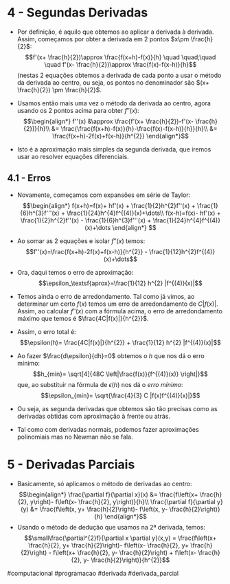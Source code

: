 # 4 - Segundas Derivadas
- Por definição, é aquilo que obtemos ao aplicar a derivada à derivada. Assim, começamos por obter a derivada em 2 pontos $x\pm \frac{h}{2}$:
$$f'(x+ \frac{h}{2})\approx \frac{f(x+h)-f(x)}{h} \quad \quad;\quad \quad f'(x- \frac{h}{2})\approx \frac{f(x)-f(x-h)}{h}$$(nestas 2 equações obtemos a derivada de cada ponto a usar o método da derivada ao centro, ou seja, os pontos no denominador são $(x+ \frac{h}{2}) \pm \frac{h}{2}$.

- Usamos então mais uma vez o método da derivada ao centro, agora usando os 2 pontos acima para obter $f''(x)$:
$$\begin{align*}
f''(x) &\approx \frac{f'(x+ \frac{h}{2})-f'(x- \frac{h}{2})}{h}\\
&= \frac{\frac{f(x+h)-f(x)}{h}-\frac{f(x)-f(x-h)}{h}}{h}\\
&= \frac{f(x+h)-2f(x)+f(x-h)}{h^{2}}
\end{align*}$$
- Isto é a aproximação mais simples da segunda derivada, que iremos usar ao resolver equações diferenciais.

## 4.1 - Erros
- Novamente, começamos com expansões em série de Taylor:
$$\begin{align*}
f(x+h)=f(x)+ hf'(x) + \frac{1}{2}h^{2}f''(x) + \frac{1}{6}h^{3}f'''(x) + \frac{1}{24}h^{4}f^{(4)}(x)+\dots\\
f(x-h)=f(x)- hf'(x) + \frac{1}{2}h^{2}f''(x) - \frac{1}{6}h^{3}f'''(x) + \frac{1}{24}h^{4}f^{(4)}(x)+\dots
\end{align*} $$
- Ao somar as 2 equações e isolar $f''(x)$ temos:
$$f''(x)=\frac{f(x+h)-2f(x)+f(x-h)}{h^{2}} - \frac{1}{12}h^{2}f^{(4)}(x)+\dots$$

- Ora, daqui temos o erro de aproximação: $$\epsilon_\textsf{aprox}=\frac{1}{12} h^{2} |f^{(4)}(x)|$$
- Temos ainda o erro de arredondamento. Tal como já vimos, ao determinar um certo $f(x)$ temos um erro de arredondamento de $C|f(x)|$. Assim, ao calcular $f''(x)$ com a fórmula acima, o erro de arredondamento máximo que temos é $\frac{4C|f(x)|}{h^{2}}$. 
- Assim, o erro total é:
$$\epsilon(h)= \frac{4C|f(x)|}{h^{2}} + \frac{1}{12} h^{2} |f^{(4)}(x)|$$

- Ao fazer $\frac{d\epsilon}{dh}=0$ obtemos o $h$ que nos dá o erro mínimo:
$$h_{min}= \sqrt[4]{48C \left|\frac{f(x)}{f^{(4)}(x)} \right|}$$
que, ao substituir na fórmula de $\epsilon(h)$ nos dá o _erro mínimo_:
$$\epsilon_{min}= \sqrt{\frac{4}{3} C |f(x)f^{(4)}(x)|}$$
- Ou seja, as segunda derivadas que obtemos são tão precisas como as derivadas obtidas com aproximação à frente ou atrás.
- Tal como com derivadas normais, podemos fazer aproximações polinomiais mas no Newman não se fala.

# 5 - Derivadas Parciais
- Basicamente, só aplicamos o método de derivadas ao centro:
$$\begin{align*}
\frac{\partial f}{\partial x}(x) &= \frac{f\left(x+ \frac{h}{2}, y\right)- f\left(x- \frac{h}{2}, y\right)}{h}\\
\frac{\partial f}{\partial y}(y) &= \frac{f\left(x, y+ \frac{h}{2}\right)- f\left(x, y- \frac{h}{2}\right)}{h}
\end{align*}$$
- Usando o método de dedução que usamos na 2ª derivada, temos:
$$\small\frac{\partial^{2}f}{\partial x \partial y}(x,y) = \frac{f\left(x+ \frac{h}{2}, y+ \frac{h}{2}\right)- f\left(x- \frac{h}{2}, y+ \frac{h}{2}\right) - f\left(x+ \frac{h}{2}, y- \frac{h}{2}\right) + f\left(x- \frac{h}{2}, y- \frac{h}{2}\right)}{h^{2}}$$

#computacional #programacao #derivada #derivada_parcial 